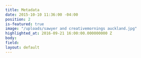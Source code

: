 ```yaml
---
title: Metadata
date: 2015-10-10 11:36:00 -04:00
position: 2
is-featured: true
image: "/uploads/sawyer and creativemornings auckland.jpg"
highlighted_at: 2016-09-21 16:00:00.000000000 Z
body: 
field: 
layout: default
---
```


